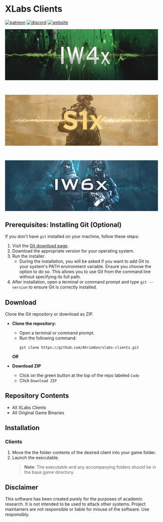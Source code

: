 # XLabs Clients

[![patreon](https://img.shields.io/badge/patreon-support-blue.svg?logo=patreon)](https://www.patreon.com/xlabsproject)
[![discord](https://img.shields.io/endpoint?url=https://momo5502.com/iw4x/members-badge.php)](https://discord.gg/sKeVmR3)
[![website](https://img.shields.io/badge/Repackers-_Website-blue)](https://rimmyscorner.com/)

<p align="center">
  <img src="assets/github/banner-iw4x.png?raw=true" />
</p>

<br/>

<p align="center">
  <img src="assets/github/banner-s1x.png?raw=true" />
</p>

<br/>

<p align="center">
  <img alig src="assets/github/banner-iw6x.png?raw=true"/>
</p>

## Prerequisites: Installing Git (Optional)

If you don't have `git` installed on your machine, follow these steps:

1. Visit the [Git download page](https://git-scm.com/downloads).
2. Download the appropriate version for your operating system.
3. Run the installer.
   - During the installation, you will be asked if you want to add Git to your system's PATH environment variable. Ensure you choose the option to do so. This allows you to use Git from the command line without specifying its full path.
4. After installation, open a terminal or command prompt and type `git --version` to ensure Git is correctly installed.

## Download
Clone the Git repository or download as ZIP.

- **Clone the repository:**
  - Open a terminal or command prompt.
  - Run the following command:
    ```
    git clone https://github.com/Ahrimdon/xlabs-clients.git
    ```
    
  ***OR***

- **Download ZIP**
  - Click on the green button at the top of the repo labeled `Code`
  - Click `Download ZIP`


## Repository Contents
  - All XLabs Clients
  - All Original Game Binaries

## Installation

### Clients

1. Move the the folder contents of the desired client into your game folder.
2. Launch the executable.
   > **Note**: The executable and any accompanying folders should be in the base game directory.

## Disclaimer

This software has been created purely for the purposes of
academic research. It is not intended to be used to attack
other systems. Project maintainers are not responsible or
liable for misuse of the software. Use responsibly.